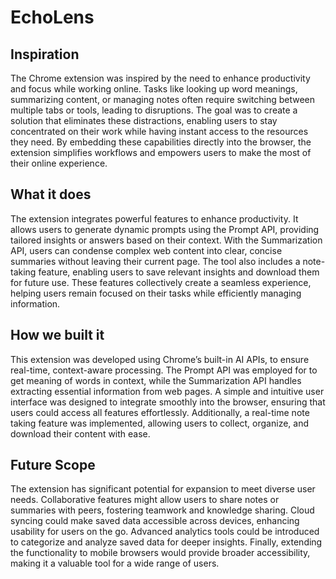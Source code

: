 # EchoLens

## Inspiration

The Chrome extension was inspired by the need to enhance productivity and  focus while working online. Tasks like looking up word meanings, summarizing content, or managing notes often require switching between multiple tabs or tools, leading to disruptions. The goal was to create a solution that eliminates these distractions, enabling users to stay concentrated on their work while having instant access to the resources they need. By embedding these capabilities directly into the browser, the extension simplifies workflows and empowers users to make the most of their online experience.

## What it does

The extension integrates powerful features to enhance productivity. It allows users to generate dynamic prompts using the Prompt API, providing tailored insights or answers based on their context. With the Summarization API, users can condense complex web content into clear, concise summaries without leaving their current page. The tool also includes a note-taking feature, enabling users to save relevant insights and download them for future use. These features collectively create a seamless experience, helping users remain focused on their tasks while efficiently managing information.

## How we built it

This extension was developed using Chrome’s built-in AI APIs, to ensure real-time, context-aware processing. The Prompt API was employed for to get meaning of words in context, while the Summarization API handles extracting essential information from web pages. A simple and intuitive user interface was designed to integrate smoothly into the browser, ensuring that users could access all features effortlessly. Additionally, a real-time note taking feature was implemented, allowing users to collect, organize, and download their content with ease.

## Future Scope

The extension has significant potential for expansion to meet diverse user needs. Collaborative features might allow users to share notes or summaries with peers, fostering teamwork and knowledge sharing. Cloud syncing could make saved data accessible across devices, enhancing usability for users on the go. Advanced analytics tools could be introduced to categorize and analyze saved data for deeper insights. Finally, extending the functionality to mobile browsers would provide broader accessibility, making it a valuable tool for a wide range of users.
